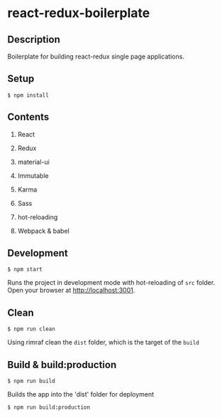 react-redux-boilerplate
=========================
## Description
Boilerplate for building react-redux single page applications.

## Setup

```
$ npm install
```

## Contents

1. React

2. Redux

3. material-ui

4. Immutable

5. Karma

6. Sass

7. hot-reloading

8. Webpack & babel

## Development
```
$ npm start
```
Runs the project in development mode with hot-reloading of `src` folder.
Open your browser at [http://localhost:3001](http://localhost:3001).

## Clean
```
$ npm run clean
```
Using rimraf clean the `dist` folder, which is the target of the `build`

## Build & build:production
```
$ npm run build
```
Builds the app into the 'dist' folder for deployment
```
$ npm run build:production
```
